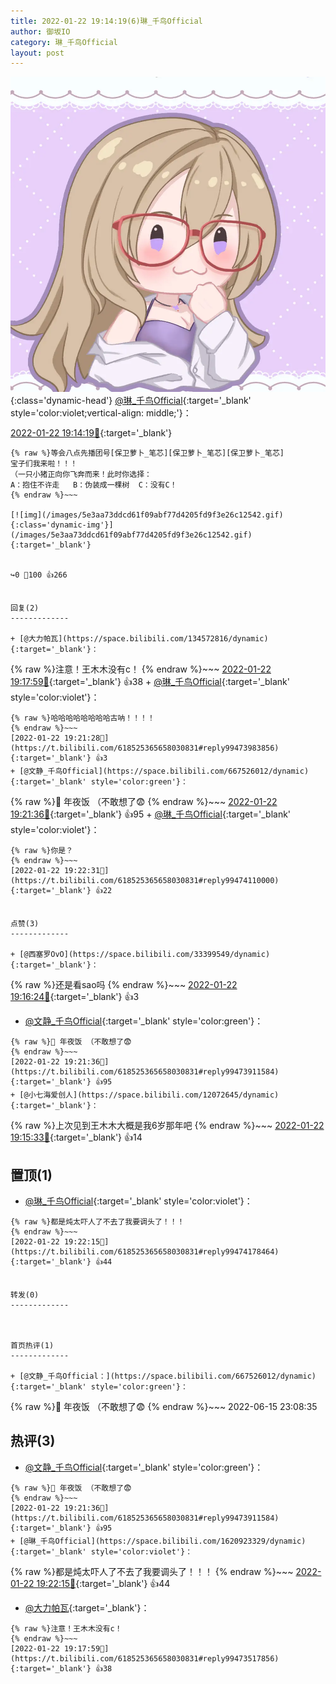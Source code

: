 ```yaml
---
title: 2022-01-22 19:14:19(6)琳_千鸟Official
author: 御坂IO
category: 琳_千鸟Official
layout: post
---
```


![img](/images/c0a88f85ebd0d056f37b114e0748e69556c8b488.jpg){:class='dynamic-head'}
[@琳_千鸟Official](https://space.bilibili.com/1620923329/dynamic){:target='_blank' style='color:violet;vertical-align: middle;'}：

[2022-01-22 19:14:19🔗](https://t.bilibili.com/618525365658030831){:target='_blank'}

~~~
{% raw %}等会八点先播团号[保卫萝卜_笔芯][保卫萝卜_笔芯][保卫萝卜_笔芯]
宝子们我来啦！！！
（一只小猪正向你飞奔而来！此时你选择：
A：抱住不许走   B：伪装成一棵树  C：没有C！
{% endraw %}~~~

[![img](/images/5e3aa73ddcd61f09abf77d4205fd9f3e26c12542.gif){:class='dynamic-img'}](/images/5e3aa73ddcd61f09abf77d4205fd9f3e26c12542.gif){:target='_blank'}


↪️0 💬100 👍266


回复(2)
-------------

+ [@大力帕瓦](https://space.bilibili.com/134572816/dynamic){:target='_blank'}：
~~~
{% raw %}注意！王木木没有c！
{% endraw %}~~~
[2022-01-22 19:17:59🔗](https://t.bilibili.com/618525365658030831#reply99473517856){:target='_blank'} 👍38
    + [@琳_千鸟Official](https://space.bilibili.com/1620923329/dynamic){:target='_blank' style='color:violet'}：
~~~
{% raw %}哈哈哈哈哈哈哈哈古呐！！！！
{% endraw %}~~~
[2022-01-22 19:21:28🔗](https://t.bilibili.com/618525365658030831#reply99473983856){:target='_blank'} 👍3
+ [@文静_千鸟Official](https://space.bilibili.com/667526012/dynamic){:target='_blank' style='color:green'}：
~~~
{% raw %}🐷 年夜饭 （不敢想了😨
{% endraw %}~~~
[2022-01-22 19:21:36🔗](https://t.bilibili.com/618525365658030831#reply99473911584){:target='_blank'} 👍95
    + [@琳_千鸟Official](https://space.bilibili.com/1620923329/dynamic){:target='_blank' style='color:violet'}：
~~~
{% raw %}你是？
{% endraw %}~~~
[2022-01-22 19:22:31🔗](https://t.bilibili.com/618525365658030831#reply99474110000){:target='_blank'} 👍22


点赞(3)
-------------

+ [@西塞罗OvO](https://space.bilibili.com/33399549/dynamic){:target='_blank'}：
~~~
{% raw %}还是看sao吗
{% endraw %}~~~
[2022-01-22 19:16:24🔗](https://t.bilibili.com/618525365658030831#reply99473307088){:target='_blank'} 👍3
+ [@文静_千鸟Official](https://space.bilibili.com/667526012/dynamic){:target='_blank' style='color:green'}：
~~~
{% raw %}🐷 年夜饭 （不敢想了😨
{% endraw %}~~~
[2022-01-22 19:21:36🔗](https://t.bilibili.com/618525365658030831#reply99473911584){:target='_blank'} 👍95
+ [@小七海爱创人](https://space.bilibili.com/12072645/dynamic){:target='_blank'}：
~~~
{% raw %}上次见到王木木大概是我6岁那年吧
{% endraw %}~~~
[2022-01-22 19:15:33🔗](https://t.bilibili.com/618525365658030831#reply99473255024){:target='_blank'} 👍14


置顶(1)
-------------

+ [@琳_千鸟Official](https://space.bilibili.com/1620923329/dynamic){:target='_blank' style='color:violet'}：
~~~
{% raw %}都是炖太吓人了不去了我要调头了！！！
{% endraw %}~~~
[2022-01-22 19:22:15🔗](https://t.bilibili.com/618525365658030831#reply99474178464){:target='_blank'} 👍44


转发(0)
-------------



首页热评(1)
-------------

+ [@文静_千鸟Official：](https://space.bilibili.com/667526012/dynamic){:target='_blank' style='color:green'}：
~~~
{% raw %}🐷 年夜饭 （不敢想了😨
{% endraw %}~~~
2022-06-15 23:08:35


热评(3)
-------------

+ [@文静_千鸟Official](https://space.bilibili.com/667526012/dynamic){:target='_blank' style='color:green'}：
~~~
{% raw %}🐷 年夜饭 （不敢想了😨
{% endraw %}~~~
[2022-01-22 19:21:36🔗](https://t.bilibili.com/618525365658030831#reply99473911584){:target='_blank'} 👍95
+ [@琳_千鸟Official](https://space.bilibili.com/1620923329/dynamic){:target='_blank' style='color:violet'}：
~~~
{% raw %}都是炖太吓人了不去了我要调头了！！！
{% endraw %}~~~
[2022-01-22 19:22:15🔗](https://t.bilibili.com/618525365658030831#reply99474178464){:target='_blank'} 👍44
+ [@大力帕瓦](https://space.bilibili.com/134572816/dynamic){:target='_blank'}：
~~~
{% raw %}注意！王木木没有c！
{% endraw %}~~~
[2022-01-22 19:17:59🔗](https://t.bilibili.com/618525365658030831#reply99473517856){:target='_blank'} 👍38


